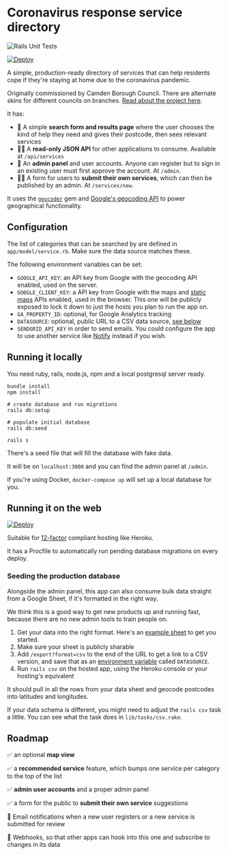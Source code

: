 # Coronavirus response service directory

![Rails Unit Tests](https://github.com/wearefuturegov/coronavirus-service-directory/workflows/Rails%20Unit%20Tests/badge.svg)

[![Deploy](https://www.herokucdn.com/deploy/button.svg)](
https://heroku.com/deploy)

A simple, production-ready directory of services that can help residents cope if they're staying at home due to the coronavirus pandemic. 

Originally commissioned by Camden Borough Council. There are alternate skins for different councils on branches. [Read about the project here](https://coronaviruslocalresponse.co.uk/).

It has:
- 📍 A simple **search form and results page** where the user chooses the kind of help they need and gives their postcode, then sees relevant services
- 👩‍💻 A **read-only JSON API** for other applications to consume. Available at `/api/services`
- 🔐 An **admin panel** and user accounts. Anyone can register but to sign in an existing user must first approve the account. At `/admin`.
- 🕵️‍♀️ A form for users to **submit their own services**, which can then be published by an admin. At `/services/new`.

It uses the [`geocoder`](https://github.com/alexreisner/geocoder) gem and [Google's geocoding API](https://developers.google.com/maps/documentation/geocoding/intro) to power geographical functionality.

## Configuration

The list of categories that can be searched by are defined in `app/model/service.rb`. Make sure the data source matches these.

The following environment variables can be set:

- `GOOGLE_API_KEY`: an API key from Google with the geocoding API enabled, used on the server.
- `GOOGLE_CLIENT_KEY`: a API key from Google with the maps and [static maps](https://developers.google.com/maps/documentation/maps-static/intro) APIs enabled, used in the browser. This one will be publicly exposed to lock it down to just the hosts you plan to run the app on.
- `GA_PROPERTY_ID`: optional, for Google Analytics tracking
- `DATASOURCE`: optional, public URL to a CSV data source, [see below](#seeding-the-production-database)
- `SENDGRID_API_KEY` in order to send emails. You could configure the app to use another service like [Notify](https://www.notifications.service.gov.uk/) instead if you wish.

## Running it locally

You need ruby, rails, node.js, npm and a local postgresql server ready.

```
bundle install
npm install

# create database and run migrations
rails db:setup

# populate initial database
rails db:seed

rails s
```

There's a seed file that will fill the database with fake data.

It will be on `localhost:3000` and you can find the admin panel at `/admin`.

If you're using Docker, `docker-compose up` will set up a local database for you.

## Running it on the web

[![Deploy](https://www.herokucdn.com/deploy/button.svg)](
https://heroku.com/deploy)

Suitable for [12-factor](https://12factor.net/) compliant hosting like Heroku.

It has a Procfile to automatically run pending database migrations on every deploy.

### Seeding the production database

Alongside the admin panel, this app can also consume bulk data straight from a Google Sheet, if it's formatted in the right way.

We think this is a good way to get new products up and running fast, because there are no new admin tools to train people on.

1. Get your data into the right format. Here's an [example sheet](https://docs.google.com/spreadsheets/d/1hLhz_FqSyyO_KP5OiQbEZYiVzo_6dgOIWIb1S57xhMg/) to get you started.
2. Make sure your sheet is publicly sharable
3. Add `/export?format=csv` to the end of the URL to get a link to a CSV version, and save that as an [environment variable](https://devcenter.heroku.com/articles/config-vars) called `DATASOURCE`.
4. Run `rails csv` on the hosted app, using the Heroku console or your hosting's equivalent

It should pull in all the rows from your data sheet and geocode postcodes into latitudes and longitudes.

If your data schema is different, you might need to adjust the `rails csv` task a little. You can see what the task does in `lib/tasks/csv.rake`.

## Roadmap

✅ an optional **map view**

✅ a **recommended service** feature, which bumps one service per category to the top of the list

✅ **admin user accounts** and a proper admin panel

✅ a form for the public to **submit their own service** suggestions

💌 Email notifications when a new user registers or a new service is submitted for review

📡 Webhooks, so that other apps can hook into this one and subscribe to changes in its data
